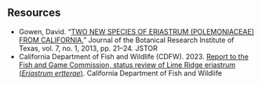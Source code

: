 ## Resources

-   Gowen, David. “[TWO NEW SPECIES OF ERIASTRUM (POLEMONIACEAE) FROM CALIFORNIA.](http://www.jstor.org/stable/24621044)” Journal of the Botanical Research Institute of Texas, vol. 7, no. 1, 2013, pp. 21–24. JSTOR
-   California Department of Fish and Wildlife (CDFW). 2023. [Report to the Fish and Game
    Commission, status review of Lime Ridge eriastrum (_Eriastrum ertterae_)](https://nrm.dfg.ca.gov/FileHandler.ashx?DocumentID=213638&inline). California Department
    of Fish and Wildlife

